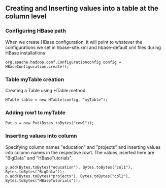 ## Creating and Inserting values into a table at the column level

### Configuring HBase path

When we create HBase configuration, it will point to whatever the configurations we set in hbase-site.xml and hbase-default.xml files during HBase installations

``` HBase
org.apache.hadoop.conf.Configurationconfig config = HBaseConfiguration.create();
```

### Table myTable creation

Creating a Table using HTable method

```HBase
HTable table = new HTable(config, "myTable");
```

### Adding row1 to myTable

```HBase
Put p = new Put(Bytes.toBytes("row1"));
```

### Inserting values into column

Specifying column names "education" and "projects" and inserting values into column names in the respective row1. The values inserted here are "BigData" and "HBaseTutorials".

```HBase
p.add(Bytes.toBytes("education"), Bytes.toBytes("col1"), Bytes.toBytes("BigData"));
p.add(Bytes.toBytes("projects"), Bytes.toBytes("col2"), Bytes.toBytes("HBaseTutorials"));
```

